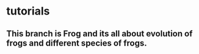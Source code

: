 # tutorials
## This branch is Frog and its all about evolution of frogs and different species of frogs.
